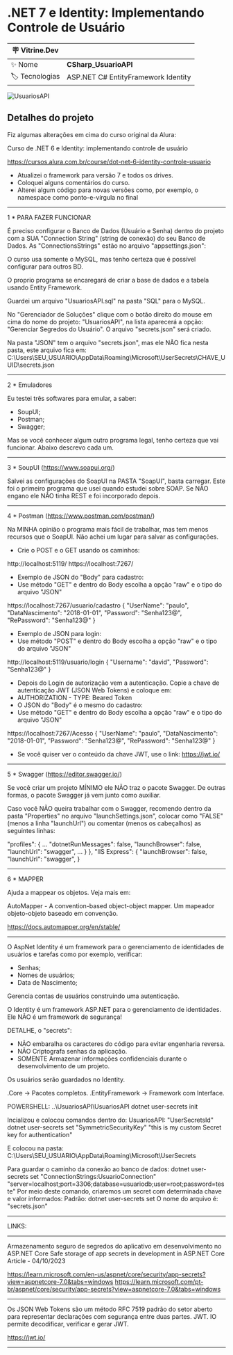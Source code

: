 <h1 align="left">.NET 7 e Identity: Implementando Controle de Usuário</h1>

| :placard: Vitrine.Dev |  |
| -------------  | --- |
| :sparkles: Nome        | **CSharp_UsuarioAPI**
| :label: Tecnologias | ASP.NET C# EntityFramework Identity

![UsuariosAPI](https://github.com/FabioIngenito/CSharp_UsuarioAPI/assets/24603753/2067283b-681e-442e-af4d-3b7f3ad4c3b9#vitrinedev)

<h2 align="left">Detalhes do projeto</h2>

Fiz algumas alterações em cima do curso original da Alura:

Curso de
.NET 6 e Identity: implementando controle de usuário

https://cursos.alura.com.br/course/dot-net-6-identity-controle-usuario

- Atualizei o framework para versão 7 e todos os drives. 
- Coloquei alguns comentários do curso.
- Alterei algum código para novas versões como, por exemplo, o namespace como ponto-e-vírgula no final

------------------------
1 * PARA FAZER FUNCIONAR

  É preciso configurar o Banco de Dados (Usuário e Senha) dentro do projeto com a SUA "Connection String" (string de conexão) do seu Banco de Dados.
  As "ConnectionsStrings" estão no arquivo "appsettings.json":

  O curso usa somente o MySQL, mas tenho certeza que é possível configurar para outros BD.

  O proprio programa se encaregará de criar a base de dados e a tabela usando Entity Framework.

  Guardei um arquivo "UsuariosAPI.sql" na pasta "SQL" para o MySQL.

  No "Gerenciador de Soluções" clique com o botão direito do mouse em cima do nome do projeto: "UsuariosAPI", na lista aparecerá a opção: "Gerenciar Segredos do Usuário". O arquivo "secrets.json" será criado.

  Na pasta "JSON" tem o arquivo "secrets.json", mas ele NÃO fica nesta pasta, este arquivo fica em:
  C:\Users\SEU_USUARIO\AppData\Roaming\Microsoft\UserSecrets\CHAVE_UUID\secrets.json

------------------------

2 * Emuladores

Eu testei três softwares para emular, a saber:

  - SoupUI; 
  - Postman; 
  - Swagger; 

Mas se você conhecer algum outro programa legal, tenho certeza que vai funcionar. Abaixo descrevo cada um.

---------------------------------
3 * SoupUI (https://www.soapui.org/)

  Salvei as configurações do SoapUI na PASTA "SoapUI", basta carregar.
  Este foi o primeiro programa que usei quando estudei sobre SOAP. Se NÃO engano ele NÃO tinha REST e foi incorporado depois.

---------------------------------
4 * Postman (https://www.postman.com/postman/)

  Na MINHA opinião o programa mais fácil de trabalhar, mas tem menos recursos que o SoapUI. Não achei um lugar para salvar as configurações.

  - Crie o POST e o GET usando os caminhos: 

http://localhost:5119/
https://localhost:7267/

  - Exemplo de JSON do "Body" para cadastro:
  - Use método "GET" e dentro do Body escolha a opção "raw" e o tipo do arquivo "JSON"

https://localhost:7267/usuario/cadastro
{
    "UserName": "paulo",
    "DataNascimento": "2018-01-01",
    "Password": "Senha123@",
    "RePassword": "Senha123@"
}

  - Exemplo de JSON para login:
  - Use método "POST" e dentro do Body escolha a opção "raw" e o tipo do arquivo "JSON"

http://localhost:5119/usuario/login
{
    "Username": "david",
    "Password": "Senha123@"
}

  - Depois do Login de autorização vem a autenticação. Copie a chave de autenticação JWT (JSON Web Tokens) e coloque em:
  - AUTHORIZATION - TYPE: Beared Token
  - O JSON do "Body" é o mesmo do cadastro:
  - Use método "GET" e dentro do Body escolha a opção "raw" e o tipo do arquivo "JSON"

https://localhost:7267/Acesso
{
    "UserName": "paulo",
    "DataNascimento": "2018-01-01",
    "Password": "Senha123@",
    "RePassword": "Senha123@"
}

  - Se você quiser ver o conteúdo da chave JWT, use o link: https://jwt.io/

---------------------------------
5 * Swagger (https://editor.swagger.io/)

   Se você criar um projeto MÍNIMO ele NÃO traz o pacote Swagger. De outras formas, o pacote Swagger já vem junto como auxiliar.

   Caso você NÃO queira trabalhar com o Swagger, recomendo dentro da pasta "Properties" no arquivo "launchSettings.json", colocar como "FALSE" (menos a linha "launchUrl") ou comentar (menos os cabeçalhos) as seguintes linhas:

"profiles": {
   ...
   "dotnetRunMessages": false,
   "launchBrowser": false,
   "launchUrl": "swagger",
   ...
   }
},
"IIS Express": {
   "launchBrowser": false,
   "launchUrl": "swagger",
}

---------------------------------
6 * MAPPER

Ajuda a mappear os objetos. Veja mais em:

AutoMapper - A convention-based object-object mapper.
Um mapeador objeto-objeto baseado em convenção.

https://docs.automapper.org/en/stable/

---------------------------------
O AspNet Identity é um framework para o gerenciamento de identidades de usuários e tarefas como por exemplo, verificar: 

  - Senhas;
  - Nomes de usuários;
  - Data de Nascimento;

Gerencia contas de usuários construindo uma autenticação.

O Identity é um framework ASP.NET para o gerenciamento de identidades. Ele NÃO é um framework de segurança!

DETALHE, o "secrets":

  - NÃO embaralha os caracteres do código para evitar engenharia reversa.
  - NÃO Criptografa senhas da aplicação.
  - SOMENTE Armazenar informações confidenciais durante o desenvolvimento de um projeto.

Os usuários serão guardados no Identity.

.Core -> Pacotes completos.
.EntityFramework -> Framework com Interface.

  POWERSHELL:
..\UsuariosAPI\UsuariosAPI
dotnet user-secrets init

Incializou e colocou comandos dentro do: UsuariosAPI: "UserSecretsId"
dotnet user-secrets set "SymmetricSecurityKey" "this is my custom Secret key for authentication"

E colocou na pasta:
C:\Users\SEU_USUARIO\AppData\Roaming\Microsoft\UserSecrets

  Para guardar o caminho da conexão ao banco de dados:
  dotnet user-secrets set "ConnectionStrings:UsuarioConnection" "server=localhost;port=3306;database=usuariodb;user=root;password=teste"
  Por meio deste comando, criaremos um secret com determinada chave e valor informados:
  Padrão: dotnet user-secrets set <chave> <valor>
  O nome do arquivo é: "secrets.json"

---------------------------------

LINKS:

---------------------------------

Armazenamento seguro de segredos do aplicativo em desenvolvimento no ASP.NET Core
Safe storage of app secrets in development in ASP.NET Core
Article - 04/10/2023

https://learn.microsoft.com/en-us/aspnet/core/security/app-secrets?view=aspnetcore-7.0&tabs=windows
https://learn.microsoft.com/pt-br/aspnet/core/security/app-secrets?view=aspnetcore-7.0&tabs=windows

---------------------------------

Os JSON Web Tokens são um método RFC 7519 padrão do setor aberto para representar declarações com segurança entre duas partes.
JWT. IO permite decodificar, verificar e gerar JWT.

https://jwt.io/

---------------------------------
